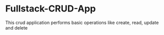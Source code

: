 # Fullstack-CRUD-App
This crud application performs basic operations like create, read, update and delete 
